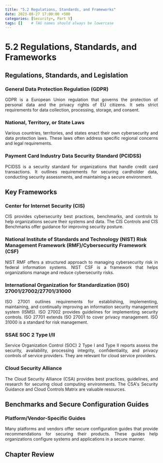 ```yaml
---
title: "5.2 Regulations, Standards, and Frameworks"
date: 2023-08-27 17:00:00 +500
categories: [Security+, Part V]
tags: []    # TAG names should always be lowercase
---
```


<style>
  p {
    text-align: justify;
  }
  </style>


# 5.2 Regulations, Standards, and Frameworks



## Regulations, Standards, and Legislation

### General Data Protection Regulation (GDPR)
GDPR is a European Union regulation that governs the protection of personal data and the privacy rights of EU citizens. It sets strict requirements for data collection, processing, storage, and consent.

### National, Territory, or State Laws
Various countries, territories, and states enact their own cybersecurity and data protection laws. These laws often address specific regional concerns and legal requirements.

### Payment Card Industry Data Security Standard (PCIDSS)
PCIDSS is a security standard for organizations that handle credit card transactions. It outlines requirements for securing cardholder data, conducting security assessments, and maintaining a secure environment.

## Key Frameworks

### Center for Internet Security (CIS)
CIS provides cybersecurity best practices, benchmarks, and controls to help organizations secure their systems and data. The CIS Controls and CIS Benchmarks offer guidance for improving security posture.

### National Institute of Standards and Technology (NIST) Risk Management Framework (RMF)/Cybersecurity Framework (CSF)
NIST RMF offers a structured approach to managing cybersecurity risk in federal information systems. NIST CSF is a framework that helps organizations manage and reduce cybersecurity risks.

### International Organization for Standardization (ISO) 27001/27002/27701/31000
ISO 27001 outlines requirements for establishing, implementing, maintaining, and continually improving an information security management system (ISMS). ISO 27002 provides guidelines for implementing security controls. ISO 27701 extends ISO 27001 to cover privacy management. ISO 31000 is a standard for risk management.

### SSAE SOC 2 Type I/II
Service Organization Control (SOC) 2 Type I and Type II reports assess the security, availability, processing integrity, confidentiality, and privacy controls of service providers. They are relevant for cloud service providers.

### Cloud Security Alliance
The Cloud Security Alliance (CSA) provides best practices, guidelines, and research for securing cloud computing environments. The CSA's Security Guidance and Cloud Controls Matrix are valuable resources.

## Benchmarks and Secure Configuration Guides

### Platform/Vendor-Specific Guides
Many platforms and vendors offer secure configuration guides that provide recommendations for securing their products. These guides help organizations configure systems and applications in a secure manner.


## Chapter Review



